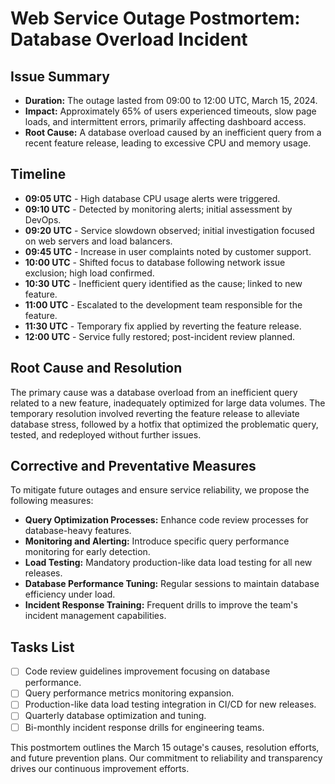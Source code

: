 # Web Service Outage Postmortem: Database Overload Incident

## Issue Summary

- **Duration:** The outage lasted from 09:00 to 12:00 UTC, March 15, 2024.
- **Impact:** Approximately 65% of users experienced timeouts, slow page loads, and intermittent errors, primarily affecting dashboard access.
- **Root Cause:** A database overload caused by an inefficient query from a recent feature release, leading to excessive CPU and memory usage.

## Timeline

- **09:05 UTC** - High database CPU usage alerts were triggered.
- **09:10 UTC** - Detected by monitoring alerts; initial assessment by DevOps.
- **09:20 UTC** - Service slowdown observed; initial investigation focused on web servers and load balancers.
- **09:45 UTC** - Increase in user complaints noted by customer support.
- **10:00 UTC** - Shifted focus to database following network issue exclusion; high load confirmed.
- **10:30 UTC** - Inefficient query identified as the cause; linked to new feature.
- **11:00 UTC** - Escalated to the development team responsible for the feature.
- **11:30 UTC** - Temporary fix applied by reverting the feature release.
- **12:00 UTC** - Service fully restored; post-incident review planned.

## Root Cause and Resolution

The primary cause was a database overload from an inefficient query related to a new feature, inadequately optimized for large data volumes. The temporary resolution involved reverting the feature release to alleviate database stress, followed by a hotfix that optimized the problematic query, tested, and redeployed without further issues.

## Corrective and Preventative Measures

To mitigate future outages and ensure service reliability, we propose the following measures:

- **Query Optimization Processes:** Enhance code review processes for database-heavy features.
- **Monitoring and Alerting:** Introduce specific query performance monitoring for early detection.
- **Load Testing:** Mandatory production-like data load testing for all new releases.
- **Database Performance Tuning:** Regular sessions to maintain database efficiency under load.
- **Incident Response Training:** Frequent drills to improve the team's incident management capabilities.

## Tasks List

- [ ] Code review guidelines improvement focusing on database performance.
- [ ] Query performance metrics monitoring expansion.
- [ ] Production-like data load testing integration in CI/CD for new releases.
- [ ] Quarterly database optimization and tuning.
- [ ] Bi-monthly incident response drills for engineering teams.

This postmortem outlines the March 15 outage's causes, resolution efforts, and future prevention plans. Our commitment to reliability and transparency drives our continuous improvement efforts.

